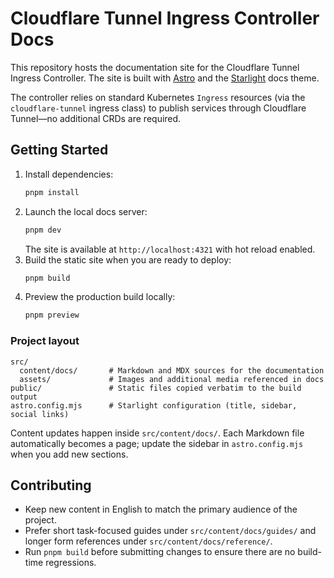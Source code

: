 # Cloudflare Tunnel Ingress Controller Docs

This repository hosts the documentation site for the Cloudflare Tunnel Ingress Controller. The site is built with [Astro](https://astro.build/) and the [Starlight](https://starlight.astro.build/) docs theme.

The controller relies on standard Kubernetes `Ingress` resources (via the `cloudflare-tunnel` ingress class) to publish services through Cloudflare Tunnel—no additional CRDs are required.

## Getting Started

1. Install dependencies:
   ```bash
   pnpm install
   ```
2. Launch the local docs server:
   ```bash
   pnpm dev
   ```
   The site is available at `http://localhost:4321` with hot reload enabled.
3. Build the static site when you are ready to deploy:
   ```bash
   pnpm build
   ```
4. Preview the production build locally:
   ```bash
   pnpm preview
   ```

### Project layout

```
src/
  content/docs/       # Markdown and MDX sources for the documentation
  assets/             # Images and additional media referenced in docs
public/               # Static files copied verbatim to the build output
astro.config.mjs      # Starlight configuration (title, sidebar, social links)
```

Content updates happen inside `src/content/docs/`. Each Markdown file automatically becomes a page; update the sidebar in `astro.config.mjs` when you add new sections.

## Contributing

- Keep new content in English to match the primary audience of the project.
- Prefer short task-focused guides under `src/content/docs/guides/` and longer form references under `src/content/docs/reference/`.
- Run `pnpm build` before submitting changes to ensure there are no build-time regressions.
